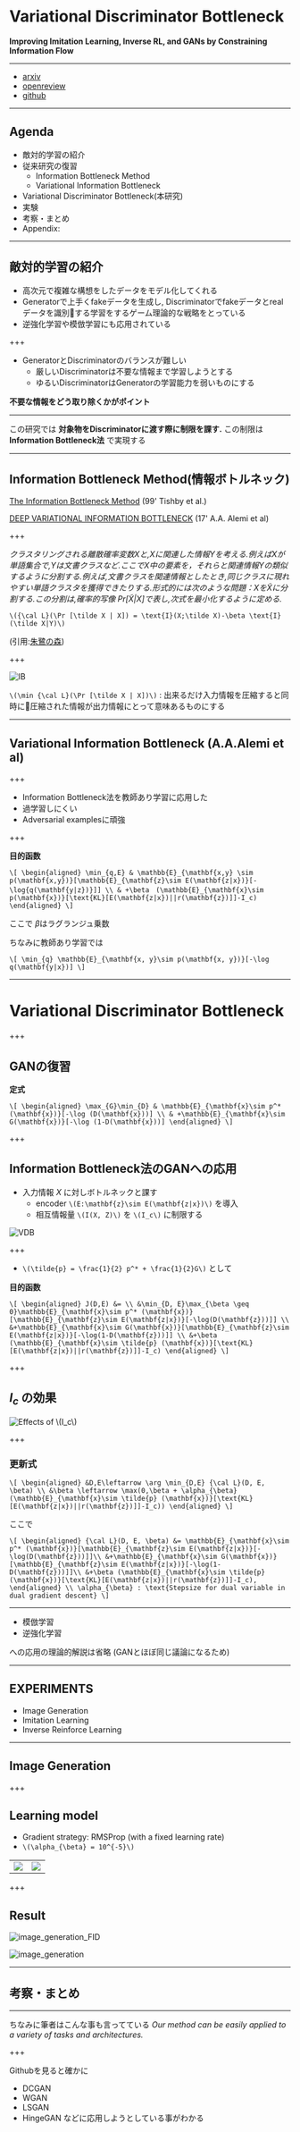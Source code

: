 # Variational Discriminator Bottleneck

__Improving Imitation Learning, Inverse RL, and GANs by Constraining Information Flow__

---

- [arxiv](https://arxiv.org/pdf/1810.00821v1.pdf)
- [openreview](https://openreview.net/forum?id=HyxPx3R9tm)
- [github](https://github.com/akanimax/Variational_Discriminator_Bottleneck)

---

## Agenda

- 敵対的学習の紹介
- 従来研究の復習
   - Information Bottleneck Method
   - Variational Information Bottleneck
- Variational Discriminator Bottleneck(本研究)
- 実験
- 考察・まとめ
- Appendix:

---

## 敵対的学習の紹介

- 高次元で複雑な構想をしたデータをモデル化してくれる
- Generatorで上手くfakeデータを生成し, Discriminatorでfakeデータとrealデータを識別する学習をするゲーム理論的な戦略をとっている
- 逆強化学習や模倣学習にも応用されている

+++

 - GeneratorとDiscriminatorのバランスが難しい
   - 厳しいDiscriminatorは不要な情報まで学習しようとする
   - ゆるいDiscriminatorはGeneratorの学習能力を弱いものにする
   
   

__不要な情報をどう取り除くかがポイント__

---

この研究では __対象物をDiscriminatorに渡す際に制限を課す.__ この制限は __Information Bottleneck法__ で実現する

---

## Information Bottleneck Method(情報ボトルネック)

[The Information Bottleneck Method](https://www.cs.huji.ac.il/labs/learning/Papers/allerton.pdf)
(99' Tishby et al.)

[DEEP VARIATIONAL INFORMATION BOTTLENECK](https://arxiv.org/pdf/1612.00410v5.pdf)
(17' A.A. Alemi et al)

+++

_クラスタリングされる離散確率変数Xと,Xに関連した情報Yを考える.例えばXが単語集合で,Yは文書クラスなど.ここでX中の要素を，それらと関連情報Yの類似するように分割する.例えば,文書クラスを関連情報としたとき,同じクラスに現れやすい単語クラスタを獲得できたりする.形式的には次のような問題：XをX̃に分割する.この分割は,確率的写像 Pr[X̃|X]で表し,次式を最小化するように定める._

`\({\cal L}(\Pr [\tilde X | X]) = \text{I}(X;\tilde X)-\beta \text{I}(\tilde X|Y)\)`

(引用:[朱鷺の森](http://ibisforest.org/index.php?%E6%83%85%E5%A0%B1%E3%83%9C%E3%83%88%E3%83%AB%E3%83%8D%E3%83%83%E3%82%AF))

+++

![IB](VariationalDiscriminatorBottleneck/assets/IB.png)

`\(\min {\cal L}(\Pr [\tilde X | X])\)` : 出来るだけ入力情報を圧縮すると同時に圧縮された情報が出力情報にとって意味あるものにする

---

## Variational Information Bottleneck (A.A.Alemi et al)

+++

- Information Bottleneck法を教師あり学習に応用した
- 過学習しにくい
- Adversarial examplesに頑強

+++

__目的函数__

`\[
\begin{aligned}
\min_{q,E} & \mathbb{E}_{\mathbf{x,y} \sim p(\mathbf{x,y})}[\mathbb{E}_{\mathbf{z}\sim E(\mathbf{z|x})}[-\log{q(\mathbf{y|z})}]] \\
& +\beta　(\mathbb{E}_{\mathbf{x}\sim p(\mathbf{x})}[\text{KL}[E(\mathbf{z|x})||r(\mathbf{z})]]-I_c)
\end{aligned}
\]`

ここで $\beta$はラグランジュ乗数

ちなみに教師あり学習では

`\[
\min_{q} \mathbb{E}_{\mathbf{x, y}\sim p(\mathbf{x, y})}[-\log q(\mathbf{y|x})]
\]`

---

# Variational Discriminator Bottleneck

+++

## GANの復習

__定式__

`\[
\begin{aligned}
\max_{G}\min_{D} & \mathbb{E}_{\mathbf{x}\sim p^* (\mathbf{x})}[-\log (D(\mathbf{x}))] \\
& +\mathbb{E}_{\mathbf{x}\sim G(\mathbf{x})}[-\log (1-D(\mathbf{x}))]
\end{aligned}
\]`

+++

##  Information Bottleneck法のGANへの応用

- 入力情報 $X$ に対しボトルネックと課す
   - encoder `\(E:\mathbf{z}\sim E(\mathbf{z|x})\)` を導入
   - 相互情報量 `\(I(X, Z)\)` を `\(I_c\)` に制限する

![VDB](VariationalDiscriminatorBottleneck/assets/VDB.png)

+++

- `\(\tilde{p} = \frac{1}{2} p^* + \frac{1}{2}G\)` として

__目的函数__

`\[
\begin{aligned}
J(D,E) &= \\
&\min_{D, E}\max_{\beta \geq 0}\mathbb{E}_{\mathbf{x}\sim p^* (\mathbf{x})}[\mathbb{E}_{\mathbf{z}\sim E(\mathbf{z|x})}[-\log(D(\mathbf{z}))]] \\
&+\mathbb{E}_{\mathbf{x}\sim G(\mathbf{x})}[\mathbb{E}_{\mathbf{z}\sim E(\mathbf{z|x})}[-\log(1-D(\mathbf{z}))]] \\
&+\beta (\mathbb{E}_{\mathbf{x}\sim \tilde{p} (\mathbf{x})}[\text{KL}[E(\mathbf{z|x})||r(\mathbf{z})]]-I_c)
\end{aligned}
\]`

+++

## $I_c$ の効果

![Effects of `\(I_c\)` ](VariationalDiscriminatorBottleneck/assets/effectivesofIc.png)

+++

### 更新式

`\[
\begin{aligned}
&D,E\leftarrow \arg \min_{D,E} {\cal L}(D, E, \beta) \\
&\beta \leftarrow \max(0,\beta + \alpha_{\beta}(\mathbb{E}_{\mathbf{x}\sim \tilde{p} (\mathbf{x})}[\text{KL}[E(\mathbf{z|x})||r(\mathbf{z})]]-I_c))
\end{aligned}
\]`

ここで

`\[
\begin{aligned}
{\cal L}(D, E, \beta) &= \mathbb{E}_{\mathbf{x}\sim p^* (\mathbf{x})}[\mathbb{E}_{\mathbf{z}\sim E(\mathbf{z|x})}[-\log(D(\mathbf{z}))]]\\
&+\mathbb{E}_{\mathbf{x}\sim G(\mathbf{x})}[\mathbb{E}_{\mathbf{z}\sim E(\mathbf{z|x})}[-\log(1-D(\mathbf{z}))]]\\
&+\beta (\mathbb{E}_{\mathbf{x}\sim \tilde{p} (\mathbf{x})}[\text{KL}[E(\mathbf{z|x})||r(\mathbf{z})]]-I_c),
\end{aligned} \\
\alpha_{\beta} : \text{Stepsize for dual variable in dual gradient descent}
\]`

---

- 模倣学習
- 逆強化学習

への応用の理論的解説は省略
(GANとほぼ同じ議論になるため)

---

## EXPERIMENTS

- Image Generation
- Imitation Learning
- Inverse Reinforce Learning

---

## Image Generation

+++

## Learning model

- Gradient strategy: RMSProp (with a fixed learning rate)
- `\(\alpha_{\beta} = 10^{-5}\)`

<table cellpadding="0" cellspacing="10"><tbody>
<tr>
<td>
<img src="VariationalDiscriminatorBottleneck/assets/Generator_VDB.png" />
</td>
<td>
<img src="VariationalDiscriminatorBottleneck/assets/Discriminator_VDB.png" />
</td>
</tr>
</tbody></table>

+++

## Result

![image_generation_FID](VariationalDiscriminatorBottleneck/assets/image_generation_FID.png)

![image_generation](VariationalDiscriminatorBottleneck/assets/image_generation.png)

---

## 考察・まとめ

---

ちなみに筆者はこんな事も言ってている
_Our method can be easily applied to a variety of tasks and architectures._

+++

Githubを見ると確かに
- DCGAN
- WGAN
- LSGAN
- HingeGAN
などに応用しようとしている事がわかる
